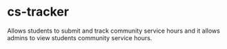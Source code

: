 # cs-tracker
Allows students to submit and track community service hours and it allows admins to view students community service hours.
